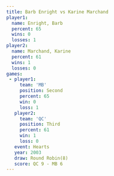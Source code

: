 ```yaml
---
title: Barb Enright vs Karine Marchand
player1:                
  name: Enright, Barb   
  percent: 65           
  wins: 0               
  losses: 1             
player2:                
  name: Marchand, Karine
  percent: 61           
  wins: 1               
  losses: 0             
games:
 - player1:          
     team: 'MB'      
     position: Second
     percent: 65     
     win: 0          
     loss: 1         
   player2:         
     team: 'QC'     
     position: Third
     percent: 61    
     win: 1         
     loss: 0        
   event: Hearts       
   year: 2003          
   draw: Round Robin(8)
   score: QC 9 - MB 6  
---
```

